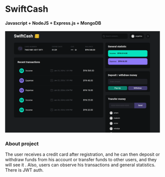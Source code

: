 # SwiftCash
#### Javascript + NodeJS + Express.js + MongoDB

![Project preview](https://github.com/artkosmos/SwiftCash/raw/main/public/preview.png)

### About project

The user receives a credit card after registration, and he can then deposit or withdraw funds from his account or 
transfer funds to other users, and they will see it . Also, users can observe his transactions and general statistics. There is JWT auth.